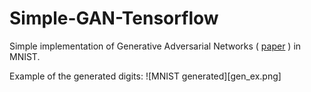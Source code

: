 # Simple-GAN-Tensorflow

Simple implementation of Generative Adversarial Networks ( [paper](https://arxiv.org/abs/1406.2661) ) in MNIST.

Example of the generated digits:
![MNIST generated][gen_ex.png]
